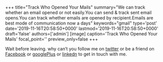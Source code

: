 +++
title="Track Who Opened Your Mails"
summary="We can track whether an email opened or not easily.You can send & track sent email opens.You can track whether emails are opened by recipient.Emails are best mode of communication now a days"
keywords="gmail"
type='post'
date='2019-11-16T20:58:50+0000'
lastmod='2019-11-16T20:58:50+0000'
draft='false'
authors=['admin']
[image]
caption='Track Who Opened Your Mails'
focal_point=''
preview_only=false
+++










Wait before leaving.
why can’t you follow me on <a href="https://twitter.com/arungudelli" target="_blank">twitter</a> or be a friend on <a href="https://www.facebook.com/gudelliArun" target="_blank">Facebook</a> or <a href="https://plus.google.com/+ArunkumarGudelli" target="_blank">googlePlus</a> or <a href="https://www.linkedin.com/in/arungudelli/" target="_blank">linkedn</a> to get in touch with me.







